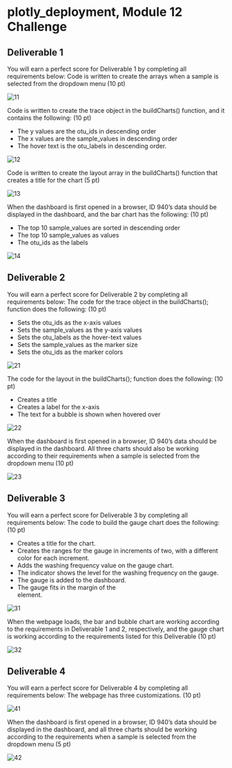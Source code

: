# plotly_deployment, Module 12 Challenge


## Deliverable 1

You will earn a perfect score for Deliverable 1 by completing all requirements below:
Code is written to create the arrays when a sample is selected from the dropdown menu (10 pt)

![11](Images/11.png)

Code is written to create the trace object in the buildCharts() function, and it contains the following: (10 pt)

* The y values are the otu_ids in descending order
* The x values are the sample_values in descending order
* The hover text is the otu_labels in descending order.

![12](Images/12.png)

Code is written to create the layout array in the buildCharts() function that creates a title for the chart (5 pt)

![13](Images/13.png)

When the dashboard is first opened in a browser, ID 940’s data should be displayed in the dashboard, and the bar chart has the following: (10 pt)

* The top 10 sample_values are sorted in descending order
* The top 10 sample_values as values
* The otu_ids as the labels

![14](Images/14.png)


## Deliverable 2

You will earn a perfect score for Deliverable 2 by completing all requirements below:
The code for the trace object in the buildCharts(); function does the following: (10 pt)

* Sets the otu_ids as the x-axis values
* Sets the sample_values as the y-axis values
* Sets the otu_labels as the hover-text values
* Sets the sample_values as the marker size
* Sets the otu_ids as the marker colors

![21](Images/21.png)

The code for the layout in the buildCharts(); function does the following: (10 pt)

* Creates a title
* Creates a label for the x-axis
* The text for a bubble is shown when hovered over

![22](Images/22.png)

When the dashboard is first opened in a browser, ID 940’s data should be displayed in the dashboard. All three charts should also be working according to their requirements when a sample is selected from the dropdown menu (10 pt)

![23](Images/23.png)


## Deliverable 3

You will earn a perfect score for Deliverable 3 by completing all requirements below:
The code to build the gauge chart does the following: (10 pt)

* Creates a title for the chart.
* Creates the ranges for the gauge in increments of two, with a different color for each increment.
* Adds the washing frequency value on the gauge chart.
* The indicator shows the level for the washing frequency on the gauge.
* The gauge is added to the dashboard.
* The gauge fits in the margin of the <div> element.

![31](Images/31.png)

When the webpage loads, the bar and bubble chart are working according to the requirements in Deliverable 1 and 2, respectively, and the gauge chart is working according to the requirements listed for this Deliverable (10 pt)

![32](Images/32.png)


## Deliverable 4

You will earn a perfect score for Deliverable 4 by completing all requirements below:
The webpage has three customizations. (10 pt)

![41](Images/41.png)

When the dashboard is first opened in a browser, ID 940’s data should be displayed in the dashboard, and all three charts should be working according to the requirements when a sample is selected from the dropdown menu (5 pt)

![42](Images/42.png)